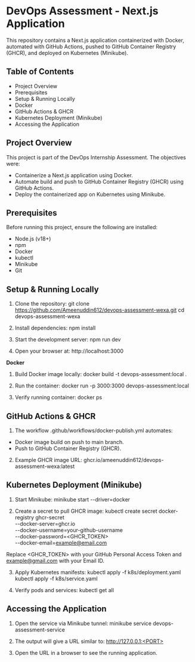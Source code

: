 # **DevOps Assessment - Next.js Application**
This repository contains a Next.js application containerized with Docker, automated with GitHub Actions, pushed to GitHub Container Registry (GHCR), and deployed on Kubernetes (Minikube).

## **Table of Contents**
- Project Overview
- Prerequisites
- Setup & Running Locally
- Docker
- GitHub Actions & GHCR
- Kubernetes Deployment (Minikube)
- Accessing the Application

## **Project Overview**
This project is part of the DevOps Internship Assessment. The objectives were:
- Containerize a Next.js application using Docker.
- Automate build and push to GitHub Container Registry (GHCR) using GitHub Actions.
- Deploy the containerized app on Kubernetes using Minikube.

## **Prerequisites**
Before running this project, ensure the following are installed:
- Node.js (v18+)
- npm
- Docker
- kubectl
- Minikube
- Git

## **Setup & Running Locally**
1. Clone the repository:
git clone https://github.com/Ameenuddin612/devops-assessment-wexa.git
cd devops-assessment-wexa

2. Install dependencies:
npm install

3. Start the development server:
npm run dev

4. Open your browser at:
http://localhost:3000

**Docker**
1. Build Docker image locally:
docker build -t devops-assessment:local .

2. Run the container:
docker run -p 3000:3000 devops-assessment:local

3. Verify running container:
docker ps

## **GitHub Actions & GHCR**
1. The workflow .github/workflows/docker-publish.yml automates:
- Docker image build on push to main branch.
- Push to GitHub Container Registry (GHCR).

2. Example GHCR image URL:
ghcr.io/ameenuddin612/devops-assessment-wexa:latest

## **Kubernetes Deployment (Minikube)**
1. Start Minikube:
minikube start --driver=docker

2. Create a secret to pull GHCR image:
kubectl create secret docker-registry ghcr-secret \
  --docker-server=ghcr.io \
  --docker-username=your-github-username \
  --docker-password=<GHCR_TOKEN> \
  --docker-email=<example@email.com>

Replace <GHCR_TOKEN> with your GitHub Personal Access Token and <example@gmail.com> with your Email ID.

3. Apply Kubernetes manifests:
kubectl apply -f k8s/deployment.yaml
kubectl apply -f k8s/service.yaml

4. Verify pods and services:
kubectl get all

## **Accessing the Application**
1. Open the service via Minikube tunnel:
minikube service devops-assessment-service

2. The output will give a URL similar to:
http://127.0.0.1:<PORT>

3. Open the URL in a browser to see the running application.
